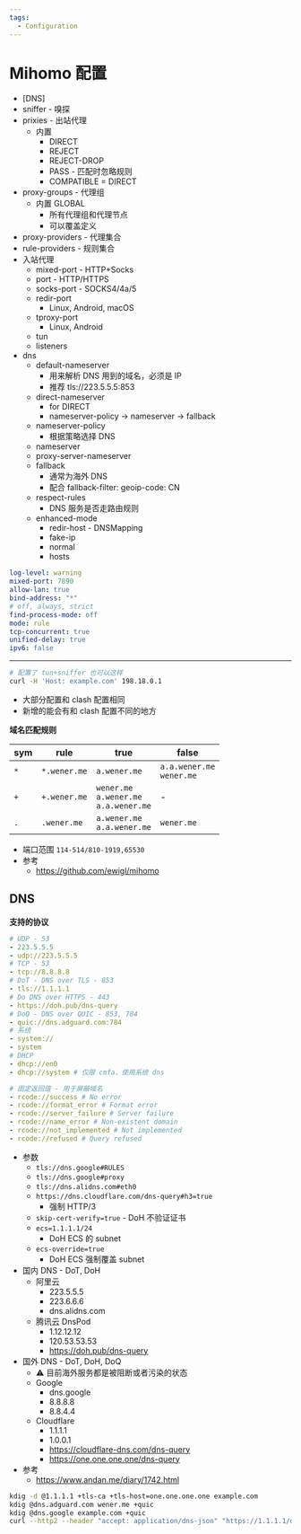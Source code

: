 ```yaml
---
tags:
  - Configuration
---
```


# Mihomo 配置


- [DNS]
- sniffer - 嗅探
- prixies - 出站代理
  - 内置
    - DIRECT
    - REJECT
    - REJECT-DROP
    - PASS - 匹配时忽略规则
    - COMPATIBLE = DIRECT
- proxy-groups - 代理组
  - 内置 GLOBAL
    - 所有代理组和代理节点
    - 可以覆盖定义
- proxy-providers - 代理集合
- rule-providers - 规则集合
- 入站代理
  - mixed-port - HTTP+Socks
  - port - HTTP/HTTPS
  - socks-port - SOCKS4/4a/5
  - redir-port
    - Linux, Android, macOS
  - tproxy-port
    - Linux, Android
  - tun
  - listeners
- dns
  - default-nameserver
    - 用来解析 DNS 用到的域名，必须是 IP
    - 推荐 tls://223.5.5.5:853
  - direct-nameserver
    - for DIRECT
    - nameserver-policy -> nameserver -> fallback
  - nameserver-policy
    - 根据策略选择 DNS
  - nameserver
  - proxy-server-nameserver
  - fallback
    - 通常为海外 DNS
    - 配合 fallback-filter: geoip-code: CN
  - respect-rules
    - DNS 服务是否走路由规则
  - enhanced-mode
    - redir-host - DNSMapping
    - fake-ip
    - normal
    - hosts

```yaml
log-level: warning
mixed-port: 7890
allow-lan: true
bind-address: "*"
# off, always, strict
find-process-mode: off
mode: rule
tcp-concurrent: true
unified-delay: true
ipv6: false
```

---

```bash
# 配置了 tun+sniffer 也可以这样
curl -H 'Host: example.com' 198.18.0.1
```

- 大部分配置和 clash 配置相同
- 新增的能会有和 clash 配置不同的地方

**域名匹配规则**

| sym | rule         | true                                           | false                         |
| --- | ------------ | ---------------------------------------------- | ----------------------------- |
| `*` | `*.wener.me` | `a.wener.me`                                   | `a.a.wener.me`<br/>`wener.me` |
| `+` | `+.wener.me` | `wener.me`<br/>`a.wener.me`<br/>`a.a.wener.me` | -                             |
| `.` | `.wener.me`  | `a.wener.me`<br/>`a.a.wener.me`                | `wener.me`                    |

- 端口范围 `114-514/810-1919,65530`
- 参考
  - https://github.com/ewigl/mihomo

## DNS

**支持的协议**

```yaml
# UDP - 53
- 223.5.5.5
- udp://223.5.5.5
# TCP - 53
- tcp://8.8.8.8
# DoT - DNS over TLS - 853
- tls://1.1.1.1
# Do DNS over HTTPS - 443
- https://doh.pub/dns-query
# DoQ - DNS over QUIC - 853, 784
- quic://dns.adguard.com:784
# 系统
- system://
- system
# DHCP
- dhcp://en0
- dhcp://system # 仅限 cmfa，使用系统 dns

# 固定返回值 - 用于屏蔽域名
- rcode://success # No error
- rcode://format_error # Format error
- rcode://server_failure # Server failure
- rcode://name_error # Non-existent domain
- rcode://not_implemented # Not implemented
- rcode://refused # Query refused
```

- 参数
  - `tls://dns.google#RULES`
  - `tls://dns.google#proxy`
  - `tls://dns.alidns.com#eth0`
  - `https://dns.cloudflare.com/dns-query#h3=true`
    - 强制 HTTP/3
  - `skip-cert-verify=true` - DoH 不验证证书
  - `ecs=1.1.1.1/24`
    - DoH ECS 的 subnet
  - `ecs-override=true`
    - DoH ECS 强制覆盖 subnet
- 国内 DNS - DoT, DoH
  - 阿里云
    - 223.5.5.5
    - 223.6.6.6
    - dns.alidns.com
  - 腾讯云 DnsPod
    - 1.12.12.12
    - 120.53.53.53
    - https://doh.pub/dns-query
- 国外 DNS - DoT, DoH, DoQ
  - ⚠️ 目前海外服务都是被阻断或者污染的状态
  - Google
    - dns.google
    - 8.8.8.8
    - 8.8.4.4
  - Cloudflare
    - 1.1.1.1
    - 1.0.0.1
    - https://cloudflare-dns.com/dns-query
    - https://one.one.one.one/dns-query
- 参考
  - https://www.andan.me/diary/1742.html

```bash
kdig -d @1.1.1.1 +tls-ca +tls-host=one.one.one.one example.com
kdig @dns.adguard.com wener.me +quic
kdig @dns.google example.com +quic
curl --http2 --header "accept: application/dns-json" "https://1.1.1.1/dns-query?name=cloudflare.com" --next --http2 --header "accept: application/dns-json" "https://1.1.1.1/dns-query?name=example.com"
```
